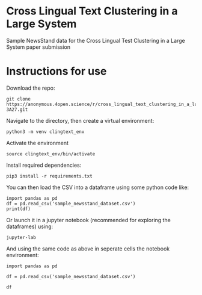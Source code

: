 # Cross Lingual Text Clustering in a Large System
Sample NewsStand data for the Cross Lingual Test Clustering in a Large System paper submission

# Instructions for use

Download the repo: 

    git clone https://anonymous.4open.science/r/cross_lingual_text_clustering_in_a_large_system-3A27.git
    
Navigate to the directory, then create a virtual environment: 

    python3 -m venv clingtext_env
  
Activate the environment

    source clingtext_env/bin/activate

Install required dependencies: 

    pip3 install -r requirements.txt
  
You can then load the CSV into a dataframe using some python code like: 

    import pandas as pd
    df = pd.read_csv('sample_newsstand_dataset.csv')
    print(df)
  
Or launch it in a jupyter notebook (recommended for exploring the dataframes) using: 

    jupyter-lab
  
And using the same code as above in seperate cells the notebook environment: 

    import pandas as pd
   
    df = pd.read_csv('sample_newsstand_dataset.csv')
   
    df
